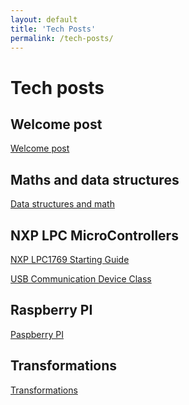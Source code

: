 ```yaml
---
layout: default
title: 'Tech Posts'
permalink: /tech-posts/
---
```


Tech posts
=======================================


## Welcome post

[Welcome post](/2022-09-18-post/)


## Maths and data structures

[Data structures and math](/data-structures/)


## NXP LPC MicroControllers

[NXP LPC1769 Starting Guide](/nxp-lpc/)

[USB Communication Device Class](/usb-cdc/)

## Raspberry PI

[Paspberry PI](/raspberry-pi/)

## Transformations

[Transformations](/transformations/)
